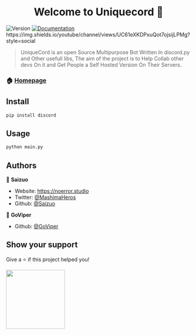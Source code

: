 <h1 align="center">Welcome to Uniquecord 👋</h1>
<p>
  <img alt="Version" src="https://img.shields.io/badge/version-V1-blue.svg?cacheSeconds=2592000" />
  <a href="https://unique-cord.netlify.app/docs" target="_blank">
    <img alt="Documentation" src="https://img.shields.io/badge/documentation-yes-brightgreen.svg" />
  </a>
https://img.shields.io/youtube/channel/views/UC61eXKDPxuQot7ojsijLPMg?style=social

  </a>
</p>

> UniqueCord is an open Source Multipurpose Bot Written In discord.py and Other usefull libs, The aim of the project is to Help Collab other devs On it and Get People a Self Hosted Version On Their Servers.

### 🏠 [Homepage](https://unique-cord.netlify.app)

## Install

```sh
pip install discord
```

## Usage

```sh
python main.py
```

## Authors

👤 **Saizuo**

* Website: https://noerror.studio
* Twitter: [@MashimaHeros](https://twitter.com/MashimaHeros)
* Github: [@Saizuo](https://github.com/Saizuo)


👤 **GoViper**

* Github: [@GoViper](https://github.com/GO-viper7)

## Show your support

Give a ⭐️ if this project helped you!

<a href="https://www.patreon.com/Mikuni">
  <img src="https://c5.patreon.com/external/logo/become_a_patron_button@2x.png" width="160">
</a>
